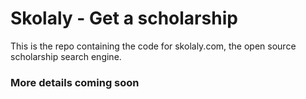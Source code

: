 # Skolaly - Get a scholarship #

This is the repo containing the code for skolaly.com, the open source scholarship search engine.

### More details coming soon ###
